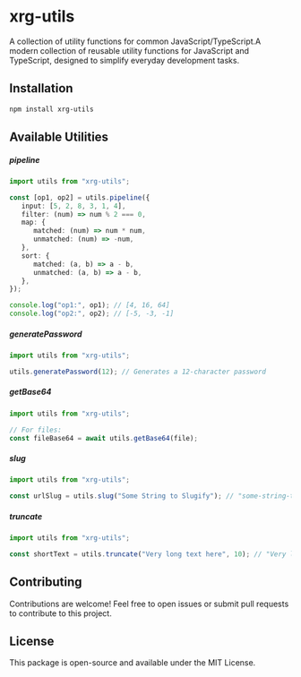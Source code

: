 # xrg-utils

A collection of utility functions for common JavaScript/TypeScript.A modern collection of reusable utility functions for JavaScript and TypeScript, designed to simplify everyday development tasks.

## Installation

```bash
npm install xrg-utils
```

## Available Utilities

##### pipeline

```typescript
import utils from "xrg-utils";

const [op1, op2] = utils.pipeline({
   input: [5, 2, 8, 3, 1, 4],
   filter: (num) => num % 2 === 0,
   map: {
      matched: (num) => num * num,
      unmatched: (num) => -num,
   },
   sort: {
      matched: (a, b) => a - b,
      unmatched: (a, b) => a - b,
   },
});

console.log("op1:", op1); // [4, 16, 64]
console.log("op2:", op2); // [-5, -3, -1]
```

##### generatePassword

```typescript
import utils from "xrg-utils";

utils.generatePassword(12); // Generates a 12-character password
```

##### getBase64

```typescript
import utils from "xrg-utils";

// For files:
const fileBase64 = await utils.getBase64(file);
```

##### slug

```typescript
import utils from "xrg-utils";

const urlSlug = utils.slug("Some String to Slugify"); // "some-string-to-slugify"
```

##### truncate

```typescript
import utils from "xrg-utils";

const shortText = utils.truncate("Very long text here", 10); // "Very long..."\
```

## Contributing

Contributions are welcome! Feel free to open issues or submit pull requests to contribute to this project.

## License

This package is open-source and available under the MIT License.
